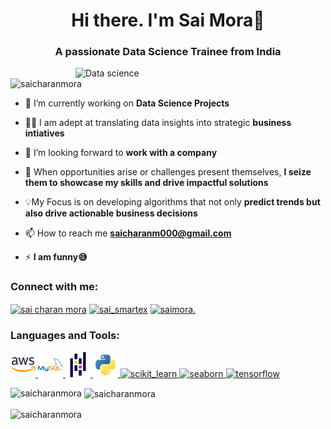 <h1 align="center">Hi there. I'm Sai Mora👋</h1>
<h3 align="center">A passionate Data Science Trainee from India</h3>

<img align="right" alt="Data science" width="400" src=https://sithcomputers.com/wp-content/uploads/2023/03/Data-Science.gif>

<p align="left"> <img src="https://komarev.com/ghpvc/?username=saicharanmora&label=Profile%20views&color=0e75b6&style=flat" alt="saicharanmora" /> </p>

- 🔭 I’m currently working on **Data Science Projects**

- 👨‍💻 I am adept at translating data insights into strategic **business intiatives**

- 👯 I’m looking forward to **work with a company**

- 🤝 When opportunities arise or challenges present themselves, **I seize them to showcase my skills and drive impactful solutions**

- 💡My Focus is on developing algorithms that not only **predict trends but also drive actionable business decisions**

- 📫 How to reach me **saicharanm000@gmail.com**

- ⚡ **I am funny😅**

<h3 align="left">Connect with me:</h3>
<p align="left">
<a href="https://linkedin.com/in/sai charan mora" target="blank"><img align="center" src="https://raw.githubusercontent.com/rahuldkjain/github-profile-readme-generator/master/src/images/icons/Social/linked-in-alt.svg" alt="sai charan mora" height="30" width="40" /></a>
<a href="https://instagram.com/sai_smartex" target="blank"><img align="center" src="https://raw.githubusercontent.com/rahuldkjain/github-profile-readme-generator/master/src/images/icons/Social/instagram.svg" alt="sai_smartex" height="30" width="40" /></a>
<a href="https://discord.gg/saimora." target="blank"><img align="center" src="https://raw.githubusercontent.com/rahuldkjain/github-profile-readme-generator/master/src/images/icons/Social/discord.svg" alt="saimora." height="30" width="40" /></a>
</p>

<h3 align="left">Languages and Tools:</h3>
<p align="left"> <a href="https://aws.amazon.com" target="_blank" rel="noreferrer"> <img src="https://raw.githubusercontent.com/devicons/devicon/master/icons/amazonwebservices/amazonwebservices-original-wordmark.svg" alt="aws" width="40" height="40"/> </a> <a href="https://www.mysql.com/" target="_blank" rel="noreferrer"> <img src="https://raw.githubusercontent.com/devicons/devicon/master/icons/mysql/mysql-original-wordmark.svg" alt="mysql" width="40" height="40"/> </a> <a href="https://pandas.pydata.org/" target="_blank" rel="noreferrer"> <img src="https://raw.githubusercontent.com/devicons/devicon/2ae2a900d2f041da66e950e4d48052658d850630/icons/pandas/pandas-original.svg" alt="pandas" width="40" height="40"/> </a> <a href="https://www.python.org" target="_blank" rel="noreferrer"> <img src="https://raw.githubusercontent.com/devicons/devicon/master/icons/python/python-original.svg" alt="python" width="40" height="40"/> </a> <a href="https://scikit-learn.org/" target="_blank" rel="noreferrer"> <img src="https://upload.wikimedia.org/wikipedia/commons/0/05/Scikit_learn_logo_small.svg" alt="scikit_learn" width="40" height="40"/> </a> <a href="https://seaborn.pydata.org/" target="_blank" rel="noreferrer"> <img src="https://seaborn.pydata.org/_images/logo-mark-lightbg.svg" alt="seaborn" width="40" height="40"/> </a> <a href="https://www.tensorflow.org" target="_blank" rel="noreferrer"> <img src="https://www.vectorlogo.zone/logos/tensorflow/tensorflow-icon.svg" alt="tensorflow" width="40" height="40"/> </a> </p>

<p><img align="left" src="https://github-readme-stats.vercel.app/api/top-langs?username=saicharanmora&show_icons=true&locale=en&layout=compact" alt="saicharanmora" /></p>

<p>&nbsp;<img align="center" src="https://github-readme-stats.vercel.app/api?username=saicharanmora&show_icons=true&locale=en" alt="saicharanmora" /></p>

<p><img align="center" src="https://github-readme-streak-stats.herokuapp.com/?user=saicharanmora&" alt="saicharanmora" /></p>

